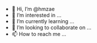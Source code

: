 - 👋 Hi, I’m @hmzae
- 👀 I’m interested in ...
- 🌱 I’m currently learning ...
- 💞️ I’m looking to collaborate on ...
- 📫 How to reach me ...

<!---
hmzae/hmzae is a ✨ special ✨ repository because its `README.md` (this file) appears on your GitHub profile.
You can click the Preview link to take a look at your changes.
--->
